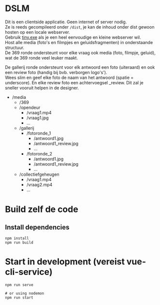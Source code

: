 # DSLM
Dit is een clientside applicatie.  Geen internet of server nodig.  
Ze is reeds gecompileerd onder `/dist`, je kan de inhoud onder dist gewoon hosten op een locale webserver.  
Gebruik [tiny.exe](https://www.ritlabs.com/en/products/tinyweb/download.php) als je een heel eenvoudige en kleine webserver wil.  
Host alle media (foto's en filmpjes en geluidsfragmenten) in onderstaande structuur.  
De 369 ronde ondersteunt voor elke vraag ook media (foto, filmpje, geluid), wat de 369 ronde veel leuker maakt.  
  
De gallerij ronde ondersteunt voor elk antwoord een foto (uiteraard) en ook een review foto (handig bij bvb. verborgen logo's').  
Wees slim en geef elke foto de naam van het antwoord (spatie = underscore).  En elke review foto een achtervoegsel _review.
Dit zal je sneller vooruit helpen in de designer.

* /media
  * /369
  * /opendeur
    * /vraag1.mp4
    * /vraag1.jpg
    * ...
  * /gallerij
    * /fotoronde_1
      * /antwoord1.jpg
      * /antwoord1_review.jpg
      * ...
    * /fotoronde_2
      * /antwoord1.jpg
      * /antwoord1_review.jpg
      * ...
  * /collectiefgeheugen
    * /vraag1.mp4
    * /vraag2.mp4
    * ...

# Build zelf de code
## Install dependencies
```
npm install
npm run build
```
# Start in development (vereist vue-cli-service)
```
npm run serve

# or using nodemon
npm run start
```
